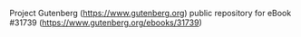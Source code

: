 Project Gutenberg (https://www.gutenberg.org) public repository for eBook #31739 (https://www.gutenberg.org/ebooks/31739)

